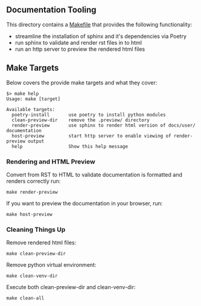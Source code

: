 ## Documentation Tooling

This directory contains a [Makefile](Makfile) that provides the following functionality:

- streamline the installation of sphinx and it's dependencies via Poetry
- run sphinx to validate and render rst files in to html
- run an http server to preview the rendered html files


## Make Targets

Below covers the provide make targets and what they cover:

```
$> make help
Usage: make [target]

Available targets:
  poetry-install       use poetry to install python modules
  clean-preview-dir    remove the .preview/ directory
  render-preview       use sphinx to render html version of docs/user/ documentation
  host-preview         start http server to enable viewing of render-preview output
  help                 Show this help message
```

### Rendering and HTML Preview

Convert from RST to HTML to validate documentation is formatted and renders correctly run:

```shell
make render-preview
```

If you want to preview the documentation in your browser, run:

```shell
make host-preview
```

### Cleaning Things Up

Remove rendered html files:

```shell
make clean-preview-dir
```

Remove python virtual environment:

```shell
make clean-venv-dir
```
Execute both clean-preview-dir and clean-venv-dir:

```shell
make clean-all
```
